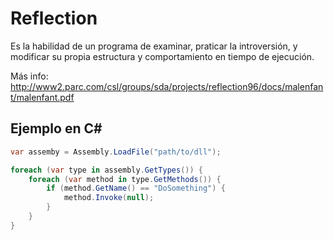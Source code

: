 # Reflection

Es la habilidad de un programa de examinar, praticar la introversión, y modificar su propia estructura y comportamiento en tiempo de ejecución.

Más info: http://www2.parc.com/csl/groups/sda/projects/reflection96/docs/malenfant/malenfant.pdf

## Ejemplo en C&#35;

```c#
var assemby = Assembly.LoadFile("path/to/dll");

foreach (var type in assembly.GetTypes()) {
    foreach (var method in type.GetMethods()) {
        if (method.GetName() == "DoSomething") {
            method.Invoke(null);
        }
    }
}
```